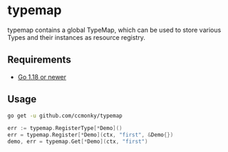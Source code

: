 # typemap

typemap contains a global TypeMap, which can be used to store various Types and their instances as resource registry.

## Requirements

- [Go 1.18 or newer](https://golang.org/dl/)

## Usage

```bash
go get -u github.com/ccmonky/typemap
```

```go
err := typemap.RegisterType[*Demo]()
err = typemap.Register[*Demo](ctx, "first", &Demo{})
demo, err = typemap.Get[*Demo](ctx, "first")
```
